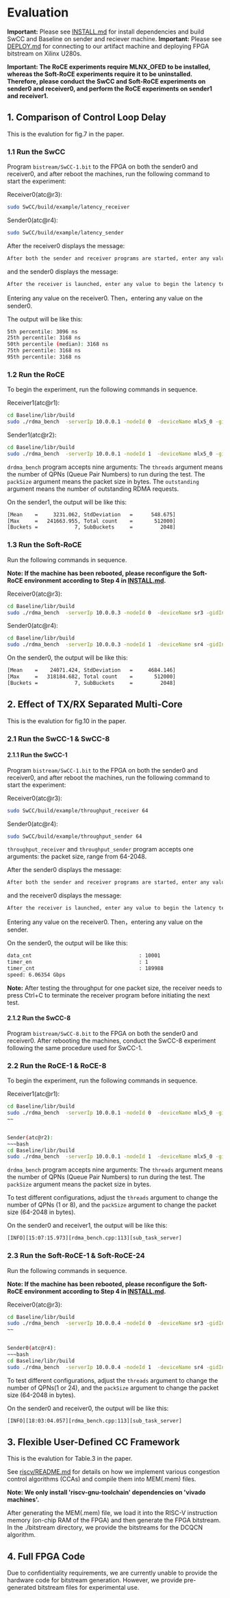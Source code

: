 # Evaluation

**Important:** Please see [INSTALL.md](./INSTALL.md) for install dependencies and build SwCC and Baseline on sender and reciever machine. 
**Important:** Please see [DEPLOY.md](./DEPLOY.md) for connecting to our artifact machine and deploying FPGA bitstream on Xilinx U280s.

**Important: The RoCE experiments require MLNX_OFED to be installed, whereas the Soft-RoCE experiments require it to be uninstalled. Therefore, please conduct the SwCC and Soft-RoCE experiments on sender0 and receiver0, and perform the RoCE experiments on sender1 and receiver1.**

## 1. Comparison of Control Loop Delay

This is the evalution for fig.7 in the paper.

### 1.1 Run the SwCC 

Program `bistream/SwCC-1.bit` to the FPGA on both the sender0 and receiver0, and after reboot the machines, run the following command to start the experiment:


Receiver0(atc@r3):
~~~bash
sudo SwCC/build/example/latency_receiver
~~~

Sender0(atc@r4):
~~~bash
sudo SwCC/build/example/latency_sender
~~~

After the receiver0 displays the message:
~~~bash
After both the sender and receiver programs are started, enter any value to launch the receiver: 
~~~
and the sender0 displays the message:
~~~bash
After the receiver is launched, enter any value to begin the latency test.
~~~

Entering any value on the receiver0. Then，entering any value on the sender0. 

The output will be like this:

~~~bash
5th percentile: 3096 ns
25th percentile: 3168 ns
50th percentile (median): 3168 ns
75th percentile: 3168 ns
95th percentile: 3168 ns
~~~

### 1.2 Run the RoCE

To begin the experiment, run the following commands in sequence.

Receiver1(atc@r1):
~~~bash
cd Baseline/libr/build
sudo ./rdma_bench  -serverIp 10.0.0.1 -nodeId 0  -deviceName mlx5_0 -gidIndex 3 -bufSize 104857600 -iterations 500 -threads 1 -packSize 1024 -outstanding 1
~~~

Sender1(atc@r2):
~~~bash
cd Baseline/libr/build
sudo ./rdma_bench  -serverIp 10.0.0.1 -nodeId 1  -deviceName mlx5_0 -gidIndex 3 -bufSize 104857600 -iterations 500 -threads 1 -packSize 1024 -outstanding 1
~~~

`drdma_bench` program accepts nine arguments: The `threads` argument means the number of QPNs (Queue Pair Numbers) to run during the test. The `packSize` argument means the packet size in bytes. The `outstanding` argument means the number of outstanding RDMA requests.



On the sender1, the output will be like this:

~~~bash
[Mean    =     3231.062, StdDeviation   =      548.675]
[Max     =   241663.955, Total count    =       512000]
[Buckets =            7, SubBuckets     =         2048]
~~~


### 1.3  Run the Soft-RoCE


Run the following commands in sequence.

**Note: If the machine has been rebooted, please reconfigure the Soft-RoCE environment according to Step 4 in [INSTALL.md](./INSTALL.md).**


Receiver0(atc@r3):
~~~bash
cd Baseline/libr/build
sudo ./rdma_bench  -serverIp 10.0.0.3 -nodeId 0  -deviceName sr3 -gidIndex 1 -bufSize 104857600 -iterations 500 -threads 1 -packSize 1024 -outstanding 1
~~~

Sender0(atc@r4):
~~~bash
cd Baseline/libr/build
sudo ./rdma_bench  -serverIp 10.0.0.3 -nodeId 1  -deviceName sr4 -gidIndex 1 -bufSize 104857600 -iterations 500 -threads 1 -packSize 1024 -outstanding 1
~~~

On the sender0, the output will be like this:

~~~bash
[Mean    =    24071.424, StdDeviation   =     4684.146]
[Max     =   318184.682, Total count    =       512000]
[Buckets =            7, SubBuckets     =         2048]
~~~


## 2. Effect of TX/RX Separated Multi-Core

This is the evalution for fig.10 in the paper.

### 2.1 Run the SwCC-1 & SwCC-8

#### 2.1.1 Run the SwCC-1
Program `bistream/SwCC-1.bit` to the FPGA on both the sender0 and receiver0, and after reboot the machines, run the following command to start the experiment:

Receiver0(atc@r3):
~~~bash
sudo SwCC/build/example/throughput_receiver 64
~~~

Sender0(atc@r4):
~~~bash
sudo SwCC/build/example/throughput_sender 64
~~~


`throughput_receiver` and `throughput_sender` program accepts one arguments: the packet size, range from 64-2048.


After the sender0 displays the message:
~~~bash
After both the sender and receiver programs are started, enter any value to launch the receiver: 
~~~
and the receiver0 displays the message:
~~~bash
After the receiver is launched, enter any value to begin the latency test.
~~~

Entering any value on the receiver0. Then，entering any value on the sender. 

On the sender0, the output will be like this:

~~~bash
data_cnt                                   : 10001
timer_en                                   : 1
timer_cnt                                  : 189988
speed: 6.06354 Gbps
~~~

**Note:** After testing the throughput for one packet size, the receiver needs to press Ctrl+C to terminate the receiver program before initiating the next test.

#### 2.1.2 Run the SwCC-8
Program `bistream/SwCC-8.bit` to the FPGA on both the sender0 and receiver0. After rebooting the machines, conduct the SwCC-8 experiment following the same procedure used for SwCC-1.


### 2.2 Run the RoCE-1 & RoCE-8

To begin the experiment, run the following commands in sequence.

Receiver1(atc@r1):
~~~bash
cd Baseline/libr/build
sudo ./rdma_bench  -serverIp 10.0.0.1 -nodeId 0  -deviceName mlx5_0 -gidIndex 3 -bufSize 104857600 -iterations 500 -threads 1 -packSize 64 -outstanding 48
~~


Sender(atc@r2):
~~~bash
cd Baseline/libr/build
sudo ./rdma_bench  -serverIp 10.0.0.1 -nodeId 1  -deviceName mlx5_0 -gidIndex 3 -bufSize 104857600 -iterations 500 -threads 1 -packSize 64 -outstanding 48
~~~

`drdma_bench` program accepts nine arguments: The `threads` argument means the number of QPNs (Queue Pair Numbers) to run during the test. The `packSize` argument means the packet size in bytes. 


To test different configurations, adjust the `threads` argument to change the number of QPNs (1 or 8), and the `packSize` argument to change the packet size (64-2048 in bytes).


On the sender0 and receiver1, the output will be like this:

~~~bash
[INFO][15:07:15.973][rdma_bench.cpp:113][sub_task_server]                                           Data verification success, thread [0], duration [0.188152]s, throughput [1.393258] Gpbs
~~~


### 2.3 Run the Soft-RoCE-1 & Soft-RoCE-24



Run the following commands in sequence.

**Note: If the machine has been rebooted, please reconfigure the Soft-RoCE environment according to Step 4 in [INSTALL.md](./INSTALL.md).**

Receiver0(atc@r3):
~~~bash
cd Baseline/libr/build
sudo ./rdma_bench  -serverIp 10.0.0.4 -nodeId 0  -deviceName sr3 -gidIndex 1 -bufSize 104857600 -iterations 500 -threads 1 -packSize 64 -outstanding 48
~~


Sender0(atc@r4):
~~~bash
cd Baseline/libr/build
sudo ./rdma_bench  -serverIp 10.0.0.4 -nodeId 1  -deviceName sr4 -gidIndex 1 -bufSize 104857600 -iterations 500 -threads 1 -packSize 64 -outstanding 48
~~~

To test different configurations, adjust the `threads` argument to change the number of QPNs(1 or 24), and the `packSize` argument to change the packet size (64-2048 in bytes).


On the sender0 and receiver0, the output will be like this:

~~~bash
[INFO][18:03:04.057][rdma_bench.cpp:113][sub_task_server]                                           Data verification success, thread [0], duration [2.575283]s, throughput [0.101792] Gpbs
~~~

## 3. Flexible User-Defined CC Framework

This is the evalution for Table.3 in the paper.

See [riscv/README.md](./riscv/README.md) for details on how we implement various congestion control algorithms (CCAs) and compile them into MEM(.mem) files.

**Note: We only install 'riscv-gnu-toolchain' dependencies on 'vivado machines'.**

After generating the MEM(.mem) file, we load it into the RISC-V instruction memory (on-chip RAM of the FPGA) and then generate the FPGA bitstream. In the ./bitstream directory, we provide the bitstreams for the DCQCN algorithm.



## 4. Full FPGA Code
Due to confidentiality requirements, we are currently unable to provide the hardware code for bitstream generation. However, we provide pre-generated bitstream files for experimental use.